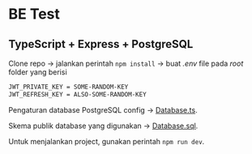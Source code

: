 # BE Test

## TypeScript + Express + PostgreSQL

Clone repo -> jalankan perintah `npm install` -> buat *.env* file pada *root* folder yang berisi

```bash
JWT_PRIVATE_KEY = SOME-RANDOM-KEY
JWT_REFRESH_KEY = ALSO-SOME-RANDOM-KEY
```

Pengaturan database PostgreSQL config -> [Database.ts](src/db/Database.ts).


Skema publik database yang digunakan -> [Database.sql](Database.sql).

Untuk menjalankan project, gunakan perintah `npm run dev`.

